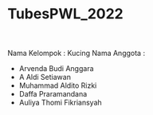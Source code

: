 # TubesPWL_2022 <br><br>

Nama Kelompok : Kucing
Nama Anggota : 
- Arvenda Budi Anggara
- A Aldi Setiawan
- Muhammad Aldito Rizki
- Daffa Praramandana
- Auliya Thomi Fikriansyah

